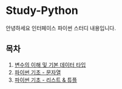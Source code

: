 # Study-Python
안녕하세요 인터페이스 파이썬 스터디 내용입니다.


## 목차
1. [변수의 이해 및 기본 데이터 타입](https://github.com/sejonginterface/Study-Python/blob/master/%EB%B3%80%EC%88%98%EC%9D%98%20%EC%9D%B4%ED%95%B4%20%EB%B0%8F%20%EA%B8%B0%EB%B3%B8%20%EB%8D%B0%EC%9D%B4%ED%84%B0%20%ED%83%80%EC%9E%85.ipynb)
2. [파이썬 기초 - 문자열](https://github.com/sejonginterface/Study-Python/blob/master/%EB%AC%B8%EC%9E%90%EC%97%B4%20.ipynb)
3. [파이썬 기초 - 리스트 & 튜플](https://github.com/sejonginterface/Study-Python/blob/master/%EB%A6%AC%EC%8A%A4%ED%8A%B8%EC%99%80%20%ED%8A%9C%ED%94%8C.ipynb)
